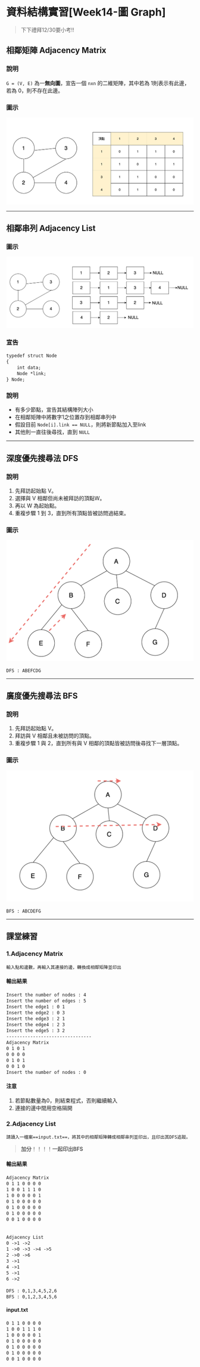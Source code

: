 # 資料結構實習[Week14-圖 Graph]

> 下下禮拜12/30要小考!!

## 相鄰矩陣 Adjacency Matrix

### 說明

`G = (V, E)` 為一**無向圖**，宣告一個 `nxn` 的二維矩陣，其中若為 1則表示有此邊，若為 0，則不存在此邊。

### 圖示

![](./images/1.png)

---

## 相鄰串列 Adjacency List

### 圖示

![](./images/2.png)

### 宣告
    
```c=
typedef struct Node
{
    int data;
    Node *link;
} Node;
```

### 說明

- 有多少節點，宣告其結構陣列大小
- 在相鄰矩陣中將數字1之位置存到相鄰串列中
- 假設目前 `Node[i].link == NULL`，則將新節點加入至link
- 其他則一直往後尋找，直到 `NULL`

---

## 深度優先搜尋法 DFS

### 說明

1. 先拜訪起始點 V。
2. 選擇與 V 相鄰但尚未被拜訪的頂點W。
3. 再以 W 為起始點。
4. 重複步驟 1 到 3，直到所有頂點皆被訪問過結束。

### 圖示

![](./images/3.png)

```
DFS : ABEFCDG
```

---

## 廣度優先搜尋法 BFS

### 說明

1. 先拜訪起始點 V。
2. 拜訪與 V 相鄰且未被訪問的頂點。
3. 重複步驟 1 與 2，直到所有與 V 相鄰的頂點皆被訪問後尋找下一層頂點。

### 圖示

![](./images/4.png)

```
BFS : ABCDEFG
```

---

## 課堂練習

### 1.Adjacency Matrix

```
輸入點和邊數，再輸入其連接的邊，轉換成相鄰矩陣並印出
```

#### 輸出結果

```
Insert the number of nodes : 4
Insert the number of edges : 5
Insert the edge1 : 0 1
Insert the edge2 : 0 3
Insert the edge3 : 2 1
Insert the edge4 : 2 3
Insert the edge5 : 3 2
--------------------------------
Adjacency Matrix
0 1 0 1
0 0 0 0 
0 1 0 1
0 0 1 0
Insert the number of nodes : 0
```

#### 注意

1. 若節點數量為0，則結束程式，否則繼續輸入
2. 連接的邊中間用空格隔開

### 2.Adjacency List

```
請讀入一檔案==input.txt==，將其中的相鄰矩陣轉成相鄰串列並印出，且印出其DFS追蹤。
```

> **加分**！！！！**一起印出BFS**

#### 輸出結果

```
Adjacency Matrix
0 1 1 0 0 0 0
1 0 0 1 1 1 0
1 0 0 0 0 0 1
0 1 0 0 0 0 0
0 1 0 0 0 0 0
0 1 0 0 0 0 0
0 0 1 0 0 0 0


Adjacency List
0 ->1 ->2
1 ->0 ->3 ->4 ->5
2 ->0 ->6
3 ->1
4 ->1
5 ->1
6 ->2

DFS : 0,1,3,4,5,2,6
BFS : 0,1,2,3,4,5,6
```

#### input.txt

```
0 1 1 0 0 0 0
1 0 0 1 1 1 0
1 0 0 0 0 0 1
0 1 0 0 0 0 0
0 1 0 0 0 0 0
0 1 0 0 0 0 0
0 0 1 0 0 0 0
```
